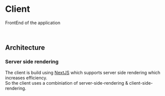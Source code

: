 # Client

FrontEnd of the application

<br>

## Architecture

### Server side rendering

The client is build using [NextJS](https://nextjs.org/) which supports server side rendering which increases efficiency.\
So the client uses a combiniation of server-side-rendering & client-side-rendering.